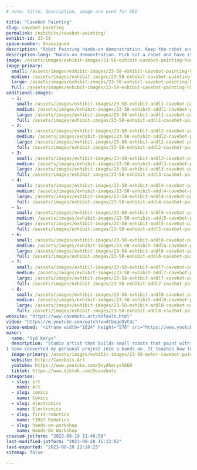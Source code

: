 ```yaml
---
# note: title, description, image are used for SEO

title: "Cavebot Painting"
slug: cavebot-painting
permalink: /exhibits/cavebot-painting/
exhibit-id: 23-58
space-number: Unassigned
description: "Robot Painting hands-on demonstration. Keep the robot and canvas as a souvenir of Maker Faire. $5"
description-long: "Hands-on demonstration. Pick out a robot and have it paint a canvas for you. STEM: learn how the small robot works, basic electricity and make some art. Regular acrylic & florescent paint. Keep the robot & canvas. See samples of the artist's work with UV LEDs built into the canvas. Free stickers! "
image: /assets/images/exhibit-images/23-58-exhibit-cavebot-painting-hands-on-sample-large.jpg
image-primary: 
  small: /assets/images/exhibit-images/23-58-exhibit-cavebot-painting-hands-on-sample-small.jpg
  medium: /assets/images/exhibit-images/23-58-exhibit-cavebot-painting-hands-on-sample-medium.jpg
  large: /assets/images/exhibit-images/23-58-exhibit-cavebot-painting-hands-on-sample-large.jpg
  full: /assets/images/exhibit-images/23-58-exhibit-cavebot-painting-hands-on-sample-full.jpg
additional-images: 
  - 1:
    small: /assets/images/exhibit-images/23-58-exhibit-addl1-cavebot-painting-art-wall-pbmf23-small.jpg
    medium: /assets/images/exhibit-images/23-58-exhibit-addl1-cavebot-painting-art-wall-pbmf23-medium.jpg
    large: /assets/images/exhibit-images/23-58-exhibit-addl1-cavebot-painting-art-wall-pbmf23-large.jpg
    full: /assets/images/exhibit-images/23-58-exhibit-addl1-cavebot-painting-art-wall-pbmf23-full.jpg
  - 2:
    small: /assets/images/exhibit-images/23-58-exhibit-addl2-cavebot-painting-cavebot-painting-series2-small.jpg
    medium: /assets/images/exhibit-images/23-58-exhibit-addl2-cavebot-painting-cavebot-painting-series2-medium.jpg
    large: /assets/images/exhibit-images/23-58-exhibit-addl2-cavebot-painting-cavebot-painting-series2-large.jpg
    full: /assets/images/exhibit-images/23-58-exhibit-addl2-cavebot-painting-cavebot-painting-series2-full.jpg
  - 3:
    small: /assets/images/exhibit-images/23-58-exhibit-addl3-cavebot-painting-cavebots-free-stickers-small.jpg
    medium: /assets/images/exhibit-images/23-58-exhibit-addl3-cavebot-painting-cavebots-free-stickers-medium.jpg
    large: /assets/images/exhibit-images/23-58-exhibit-addl3-cavebot-painting-cavebots-free-stickers-large.jpg
    full: /assets/images/exhibit-images/23-58-exhibit-addl3-cavebot-painting-cavebots-free-stickers-full.jpg
  - 4:
    small: /assets/images/exhibit-images/23-58-exhibit-addl4-cavebot-painting-esmf20-framed-art-small.jpg
    medium: /assets/images/exhibit-images/23-58-exhibit-addl4-cavebot-painting-esmf20-framed-art-medium.jpg
    large: /assets/images/exhibit-images/23-58-exhibit-addl4-cavebot-painting-esmf20-framed-art-large.jpg
    full: /assets/images/exhibit-images/23-58-exhibit-addl4-cavebot-painting-esmf20-framed-art-full.jpg
  - 5:
    small: /assets/images/exhibit-images/23-58-exhibit-addl5-cavebot-painting-knightmares-dual-lighting-small.jpg
    medium: /assets/images/exhibit-images/23-58-exhibit-addl5-cavebot-painting-knightmares-dual-lighting-medium.jpg
    large: /assets/images/exhibit-images/23-58-exhibit-addl5-cavebot-painting-knightmares-dual-lighting-large.jpg
    full: /assets/images/exhibit-images/23-58-exhibit-addl5-cavebot-painting-knightmares-dual-lighting-full.jpg
  - 6:
    small: /assets/images/exhibit-images/23-58-exhibit-addl6-cavebot-painting-pbmf23-hands-on-small.jpg
    medium: /assets/images/exhibit-images/23-58-exhibit-addl6-cavebot-painting-pbmf23-hands-on-medium.jpg
    large: /assets/images/exhibit-images/23-58-exhibit-addl6-cavebot-painting-pbmf23-hands-on-large.jpg
    full: /assets/images/exhibit-images/23-58-exhibit-addl6-cavebot-painting-pbmf23-hands-on-full.jpg
  - 7:
    small: /assets/images/exhibit-images/23-58-exhibit-addl7-cavebot-painting-pbmf23-happy-family-small.jpg
    medium: /assets/images/exhibit-images/23-58-exhibit-addl7-cavebot-painting-pbmf23-happy-family-medium.jpg
    large: /assets/images/exhibit-images/23-58-exhibit-addl7-cavebot-painting-pbmf23-happy-family-large.jpg
    full: /assets/images/exhibit-images/23-58-exhibit-addl7-cavebot-painting-pbmf23-happy-family-full.jpg
  - 8:
    small: /assets/images/exhibit-images/23-58-exhibit-addl8-cavebot-painting-vyd-terry-makers-small.jpg
    medium: /assets/images/exhibit-images/23-58-exhibit-addl8-cavebot-painting-vyd-terry-makers-medium.jpg
    large: /assets/images/exhibit-images/23-58-exhibit-addl8-cavebot-painting-vyd-terry-makers-large.jpg
    full: /assets/images/exhibit-images/23-58-exhibit-addl8-cavebot-painting-vyd-terry-makers-full.jpg
website: "https://www.cavebots.art/default.html"
video: "https://m.youtube.com/watch?v=dtbqqoOyCQc"
video-embed: '<iframe width="1024" height="576" src="https://www.youtube.com/embed/dtbqqoOyCQc?feature=oembed" frameborder="0" allow="accelerometer; autoplay; clipboard-write; encrypted-media; gyroscope; picture-in-picture; web-share" allowfullscreen title="Cavebot Painting How To"></iframe>'
maker: 
  name: "Vyd Keryx"
  description: "Studio artist that builds small robots that paint with me. I use florescent paint and wire UV LEDs into the canvas surface. Hero images are collaged that speak of basic human conditions and how to level up.
I have converted my personal project into a hands-on. It teaches how to: make a tiny robot, basic electronics, painting."
  image-primary: /assets/images/exhibit-images/23-58-maker-cavebot-painting-vyd-keryx-maker-medium.jpg
  website: http://Cavebots.Art 
  youtube: https://www.youtube.com/@vydkeryx5660
  tiktok: https://www.tiktok.com/@cavebots 
categories: 
  - slug: art
    name: Art
  - slug: comics
    name: Comics
  - slug: electronics
    name: Electronics
  - slug: first-robotics
    name: FIRST Robotics
  - slug: hands-on-workshop
    name: Hands-On Workshop
created-jotform: "2023-08-19 11:46:59"
last-modified-jotform: "2023-09-28 15:12:02"
last-exported: "2023-09-28 22:16:25"
sitemap: false

---
```

